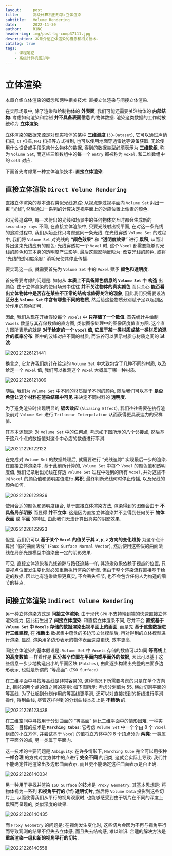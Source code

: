 ```yaml
---
layout:     post
title:      高级计算机图形学:立体渲染
subtitle:   Volume Rendering
date:       2022-11-30
author:     R1NG
header-img: img/post-bg-comp37111.jpg
description: 本章介绍立体渲染的概念和相关技术.
catalog: true
tags:
    - 课程笔记
    - 高级计算机图形学
---
```


# 立体渲染

本章介绍立体渲染的概念和两种相关技术: 直接立体渲染与间接立体渲染.

在实际场景中, 除了渲染和绘制物体的 **外表面**, 我们可能还需要关注物体的 **内部结构**: 考虑如何渲染和绘制 **并不具备表面信息** 的物体数据. 渲染这类数据的工作就被统称为 **立体渲染**.

立体渲染的数据来源是对现实物体的某种 **三维测度** (`3D-Dataset`), 它可以通过声纳扫描, `CT` 扫描, `MRI` 扫描等方式得到, 也可以使用地面穿透雷达等设备获取. 无论使用什么设备或手段采集什么物体的数据, 得到的数据类型必须表示为 **三维数组**, 称为 `Volume Set`, 而这些三维数组中的每一个 `entry` 都被称为 `voxel`, 和二维数组中的 `cell` 对应.

下面首先考虑第一种立体渲染技术: **直接立体渲染**.

## 直接立体渲染 `Direct Volume Rendering`

直接立体渲染的基本流程类似光线追踪: 从视点穿过视平面向 `Volume Set` 射出一束 “光线”, 然后通过一系列的计算决定视平面上的对应位置上像素的颜色.

和光线追踪中, 每一次射出的光线和场景中的任何物体交互时都会生成新的 `secondary rays` 不同, 在直接立体渲染中, 只要光线射出视平面, 在对这一条光线的追踪过程中, 我们从始至终只考虑这同一条光线. 在光线穿透 `Volume Set` 的过程中, 我们将 `Volume Set` 对光线的 **“颜色效果”** 和 **“透明度效果”** 进行 **累积**, 从而计算出这束光线应有的颜色: 光线穿透每一个 `Voxel` 时, 这个 `Voxel` 都需要能够对光线的颜色和其本身的透明度产生影响, 最后这些影响反映为: 改变光线的颜色, 或将 “光线的透明度余额” 消耗光使其停止传播. 

要实现这一点, 就需要首先为 `Volume Set` 中的 `Voxel` 赋予 **颜色和透明度**.

首先需要考虑的问题是: 如何从 **本质上不具备颜色信息的 `Volume Set`** 中 **构造** 出颜色. 由于立体渲染的使用场景中往往 **并不关注物体的真实颜色** 而只关心 **能否看出立体物体中是否存在某些不正常的结构或值得关注的现象**, 因此我们只需要设法 **区分出 `Volume Set` 中含有哪些不同的物质**, 然后给这些物质分别赋予足以起到区分作用的颜色即可.

因此, 我们从现在开始假设每个 `Voxels` 中 **只存储了一个数值**. 首先统计并绘制 `Voxels` 数量与其存储数值的直方图, 类似图像处理中的图像灰度值直方图. 这个直方图所表示的就是 **对于给定的一个 `Voxel` 值, 它属于某一类材质或某一类材质的混合的概率分布**: 图中的波峰对应不同的材质, 而波谷可以表示材质与材质之间的 **过渡**.

![20221226121441](https://cdn.jsdelivr.net/gh/KirisameR/KirisameR.github.io/img/blogpost_images/20221226121441.png)


换言之, 它允许我们统计在给定的 `Volume Set` 中大致包含了几种不同的材质, 以及给定一个 `Voxel` 值, 我们可以推测这个 `Voxel` 大概属于哪一种材质. 

![20221226121809](https://cdn.jsdelivr.net/gh/KirisameR/KirisameR.github.io/img/blogpost_images/20221226121809.png)


随后, 我们为 `Volume Set` 中不同的材质赋予不同的颜色, 随后我们可以基于 **是否希望让这个材料在渲染结果中可见** 来决定不同材料的 **透明度**. 

为了避免渲染时出现明显的 **锯齿效应** (`Aliasing Effect`), 我们往往需要在执行渲染前对 `Volume Set` 进行 `Trilinear Interpolation` 从而获得更具表达力的采样值.

其基本逻辑是: 对 `Volume Set` 中的任何点, 考虑如下图所示的八个邻接点, 然后基于这八个点的数据值对这个中心店的数值进行平滑.

![20221226122122](https://cdn.jsdelivr.net/gh/KirisameR/KirisameR.github.io/img/blogpost_images/20221226122122.png)

在完成对 `Volume Set` 的数据处理后, 就需要进行 “光线追踪” 实现最后一步的渲染. 在直接立体渲染中, 基于此前所计算的, `Volume Set` 中每个 `Voxel` 的颜色值和透明度值, 我们记录射出光线在穿透 `Volume Set` 过程中碰到的所有 `Voxel`, 并对这些不同 `Voxel` 的颜色值和透明度值进行 **累积**, 最终判断光线何时停止传播, 以及光线的颜色如何. 

![20221226122936](https://cdn.jsdelivr.net/gh/KirisameR/KirisameR.github.io/img/blogpost_images/20221226122936.png)

使用合适的颜色和透明度组合, 基于直接立体渲染方法, 渲染得到的图像会由于 **不具备局部阴影** 而显得 **并不立体**. 这是因为直接立体渲染并不会得到任何关于 **物体表面** 或 **平面** 的特征, 由此我们无法计算出真实的阴影效果. 

![20221226122923](https://cdn.jsdelivr.net/gh/KirisameR/KirisameR.github.io/img/blogpost_images/20221226122923.png)

但是, 我们仍可以 **基于某个 `Voxel` 的值关于其 $x, y, z$ 方向的变化趋势** 为这个点计算出 “假的曲面法线” (`Faux Surface Normal Vector`), 然后使用这些假的曲面法线在局部光照模型中渲染出一定的阴影效果.

可见, 直接立体渲染和光线追踪与路径追踪一样, 其渲染效果依赖于视点的位置, 只要视点位置发生变化就必须重新执行渲染的步骤. 但由于整个渲染流程直接基于给定的数据, 因此也有渲染效果更真实, 不会丢失细节, 也不会包含任何人为构造的细节的特点.


## 间接立体渲染 `Indirect Volume Rendering`

另一种立体渲染方式是 **间接立体渲染**. 由于现代 `GPU` 不支持端到端的快速直接立体渲染能力, 因此衍生出了 **间接立体渲染**: 和直接立体渲染不同, 它并不会 **直接基于 `Volume Set` 中 `Voxels` 存储的数据渲染出视平面上的画面**, 而是先 **基于这些数据进行三维建模**, 在 **推断出** 数据集中蕴含的多边形立体模型后, 再对得到的立体模型进行渲染. 显然, 渲染用多边形表示的物体表面速度更快, 效率更高.

间接立体渲染的基本假设是: `Volume Set` 中 `Voxels` 存储的数值可以如同 **等高线上的高度数值** 一样看作是 **区分某个位置在平面内或平面外的依据**, 因此可以基于这些信息一步步地构造出小的平面区块 (`Patches`), 由此逐步构建出完整的曲面多边形表示, 也就是所谓的 “等高面”. (`ISO Surface`)

在二维平面中寻找等高线是非常容易的, 这种情况下所需要考虑的只是在单个方向上, 相邻的两个点的值之间的差别: 如下图所示: 考虑分划值为 $55$, 横向切割平面的等高线. 为了让起到分划作用的等高线更平滑, 还可以对直接找到的折线进行平滑操作, 得到曲线, 尽管这样得到的分划曲线本质上是 **不精确** 的.

![20221226123438](https://cdn.jsdelivr.net/gh/KirisameR/KirisameR.github.io/img/blogpost_images/20221226123438.png)

在三维空间中寻找用于分划曲面的 “等高面” 远比二维平面中的情形困难. 一种实现这一目标的技术是 **`Marching Cubes`**: 它考虑 `Volume Set` 中一个个由 $8$ 个 `Voxel` 组成的小立方体, 并尝试基于 `Voxel` 的值将立方体中的 $8$ 个顶点分为 **两类**: 一类属于平面外的点, 另一类属于平面内. 

这一技术的主要问题是 `Ambiguity`: 在许多情形下, `Marching Cube` 完全可以用多种 **一样合理** 的方式对立方体中的点进行 **完全不同** 的归类, 这就会实际上导致: 我们并不能确定性地渲染出多边形曲面表示, 而且更不能确定这种曲面表示是否正确. 

![20221226140034](https://cdn.jsdelivr.net/gh/KirisameR/KirisameR.github.io/img/blogpost_images/20221226140034.png)

另一种用于寻找并渲染 `ISO Surface` 的技术是 `Proxy Geometry`. 其基本思想是: 将物体视为一系列 **和视角平行的 (半) 透明切片**, 然后将 `Volume Data` 投影到这些切片上, 从而使得我们从平行的视角观察时, 也能够感受到由于切片在不同的深度上累积而呈现的, 类似深度的效果. 

![20221226140435](https://cdn.jsdelivr.net/gh/KirisameR/KirisameR.github.io/img/blogpost_images/20221226140435.png)

而 `Proxy Geometry` 的问题是: 在视角发生变化时, 这些切片会因为不再与视角平行而导致观测的结果不但失去立体感, 而且失去结构感, 难以辨识. 合适的解决方法是 **重新渲染一组和新的视角平行的切片**.

![20221226140558](https://cdn.jsdelivr.net/gh/KirisameR/KirisameR.github.io/img/blogpost_images/20221226140558.png)

